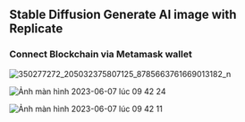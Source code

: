 ## Stable Diffusion Generate AI image with Replicate
### Connect Blockchain via Metamask wallet
![350277272_205032375807125_8785663761669013182_n](https://github.com/lnqminh3003/CS422-AI-DiffusionWeb/assets/101281380/ac2f142e-4cec-42c8-9bdb-54f167695da3)

![Ảnh màn hình 2023-06-07 lúc 09 42 24](https://github.com/lnqminh3003/CS422-AI-DiffusionWeb/assets/101281380/d1680442-527a-4def-b2d5-e7f9fe7a6884)

![Ảnh màn hình 2023-06-07 lúc 09 42 11](https://github.com/lnqminh3003/CS422-AI-DiffusionWeb/assets/101281380/f0564345-0750-454d-8567-26f4955af2e0)
